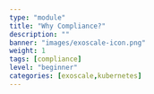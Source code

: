 ```yaml
---
type: "module"
title: "Why Compliance?"
description: ""
banner: "images/exoscale-icon.png"
weight: 1
tags: [compliance]
level: "beginner"
categories: [exoscale,kubernetes]
---
```

